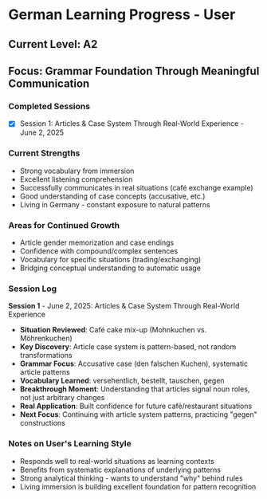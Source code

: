 # German Learning Progress - User

## Current Level: A2
## Focus: Grammar Foundation Through Meaningful Communication

### Completed Sessions
- [x] Session 1: Articles & Case System Through Real-World Experience - June 2, 2025

### Current Strengths
- Strong vocabulary from immersion
- Excellent listening comprehension
- Successfully communicates in real situations (café exchange example)
- Good understanding of case concepts (accusative, etc.)
- Living in Germany - constant exposure to natural patterns

### Areas for Continued Growth
- Article gender memorization and case endings
- Confidence with compound/complex sentences
- Vocabulary for specific situations (trading/exchanging)
- Bridging conceptual understanding to automatic usage

### Session Log

**Session 1** - June 2, 2025: Articles & Case System Through Real-World Experience
- **Situation Reviewed**: Café cake mix-up (Mohnkuchen vs. Möhrenkuchen)
- **Key Discovery**: Article case system is pattern-based, not random transformations
- **Grammar Focus**: Accusative case (den falschen Kuchen), systematic article patterns
- **Vocabulary Learned**: versehentlich, bestellt, tauschen, gegen
- **Breakthrough Moment**: Understanding that articles signal noun roles, not just arbitrary changes
- **Real Application**: Built confidence for future café/restaurant situations
- **Next Focus**: Continuing with article system patterns, practicing "gegen" constructions

### Notes on User's Learning Style
- Responds well to real-world situations as learning contexts
- Benefits from systematic explanations of underlying patterns
- Strong analytical thinking - wants to understand "why" behind rules
- Living immersion is building excellent foundation for pattern recognition